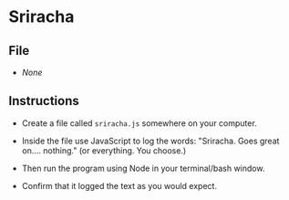 # Sriracha

## File

* *None*

## Instructions

* Create a file called `sriracha.js` somewhere on your computer.

* Inside the file use JavaScript to log the words: "Sriracha. Goes great on.... nothing." (or everything. You choose.)

* Then run the program using Node in your terminal/bash window.

* Confirm that it logged the text as you would expect.
